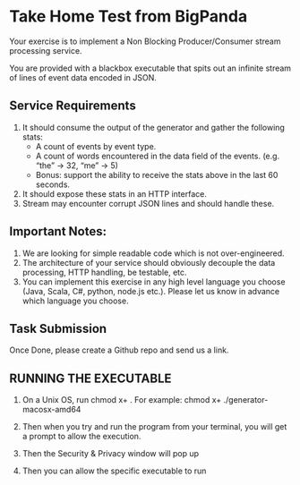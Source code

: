 # Take Home Test from BigPanda

Your exercise is to implement a Non Blocking Producer/Consumer stream processing service.

You are provided with a blackbox executable that spits out an infinite stream of lines of event data encoded in JSON.

## Service Requirements

1. It should consume the output of the generator and gather the following stats:
   - A count of events by event type.
   - A count of words encountered in the data field of the events. (e.g. “the” → 32, “me” → 5)
   - Bonus: support the ability to receive the stats above in the last 60 seconds.
2. It should expose these stats in an HTTP interface.
3. Stream may encounter corrupt JSON lines and should handle these.

## Important Notes:

1. We are looking for simple readable code which is not over-engineered.
2. The architecture of your service should obviously decouple the data processing, HTTP handling, be testable, etc.
3. You can implement this exercise in any high level language you choose (Java, Scala, C#, python, node.js etc.). Please let us know in advance which language you choose.

## Task Submission

Once Done, please create a Github repo and send us a link.

## RUNNING THE EXECUTABLE

1. On a Unix OS, run chmod x+ <filename>. For example: chmod x+ ./generator-macosx-amd64

2. Then when you try and run the program from your terminal, you will get a prompt to allow the execution.
3. Then the Security & Privacy window will pop up
4. Then you can allow the specific executable to run
